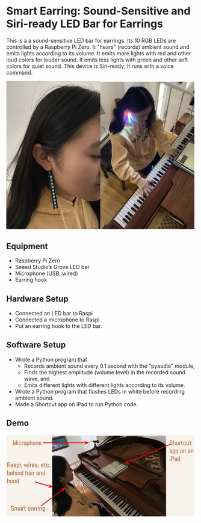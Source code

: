 # Smart Earring: Sound-Sensitive and Siri-ready LED Bar for Earrings

This is a a sound-sensitive LED bar for earrings. Its 10 RGB LEDs are controlled by a Raspberry Pi Zero. It "hears” (records) ambient sound and emits lights according to its volume. It emits more lights with red and other loud colors for louder sound. It emits less lights with green and other soft colors for quiet sound. This device is Siri-ready; it runs with a voice command.

<img src="images/earring.jpg" width=250><img src="images/earring2.jpg" width=250>

## Equipment
- Raspberry Pi Zero
- Seeed Studio’s Grove LED bar
- Microphone (USB, wired)
- Earring hook

## Hardware Setup

- Connected an LED bar to Raspi
- Connected a microphone to Raspi
- Put an earring hook to the LED bar.

## Software Setup

- Wrote a Python program that 
  - Records ambient sound every 0.1 second with the “pyaudio” module,
  - Finds the highest amplitude (volume level) in the recorded sound wave, and 
  - Emits different lights with different lights according to its volume. 
- Wrote a Python program that flushes LEDs in white before recording ambient sound. 
- Made a Shortcut app on iPad to run Python code.

## Demo

<img src="images/earring3.jpg" width="500">
